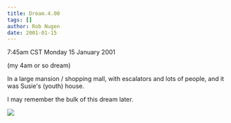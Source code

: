 ```yaml
---
title: Dream.4.00
tags: []
author: Rob Nugen
date: 2001-01-15
---
```


<title></title>
<p class=date>7:45am CST Monday 15 January 2001</p>
<p class=note>(my 4am or so dream)</p>

<p class=dream>In a large mansion / shopping mall, with escalators and
lots of people, and it was Susie's (youth) house.</p>

<p>I may remember the bulk of this dream later.</p>

<p><img src='/images/rob/wL-ROB.gif'/></p>


